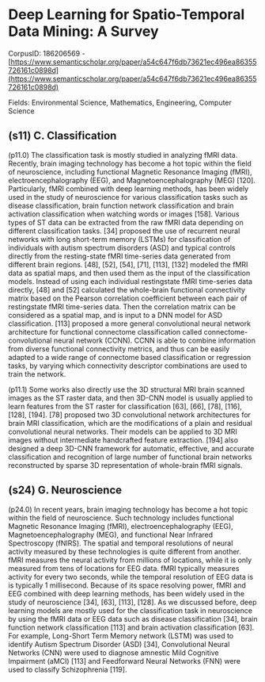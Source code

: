 # Deep Learning for Spatio-Temporal Data Mining: A Survey

CorpusID: 186206569 - [https://www.semanticscholar.org/paper/a54c647f6db73621ec496ea86355726161c0898d](https://www.semanticscholar.org/paper/a54c647f6db73621ec496ea86355726161c0898d)

Fields: Environmental Science, Mathematics, Engineering, Computer Science

## (s11) C. Classification
(p11.0) The classification task is mostly studied in analyzing fMRI data. Recently, brain imaging technology has become a hot topic within the field of neuroscience, including functional Magnetic Resonance Imaging (fMRI), electroencephalography (EEG), and Magnetoencephalography (MEG) [120]. Particularly, fMRI combined with deep learning methods, has been widely used in the study of neuroscience for various classification tasks such as disease classification, brain function network classification and brain activation classification when watching words or images [158]. Various types of ST data can be extracted from the raw fMRI data depending on different classification tasks. [34] proposed the use of recurrent neural networks with long short-term memory (LSTMs) for classification of individuals with autism spectrum disorders (ASD) and typical controls directly from the resting-state fMRI time-series data generated from different brain regions. [48], [52], [54], [71], [113], [132] modeled the fMRI data as spatial maps, and then used them as the input of the classification models. Instead of using each individual restingstate fMRI time-series data directly, [48] and [52] calculated the whole-brain functional connectivity matrix based on the Pearson correlation coefficient between each pair of restingstate fMRI time-series data. Then the correlation matrix can be considered as a spatial map, and is input to a DNN model for ASD classification. [113] proposed a more general convolutional neural network architecture for functional connectome classification called connectome-convolutional neural network (CCNN). CCNN is able to combine information from diverse functional connectivity metrics, and thus can be easily adapted to a wide range of connectome based classification or regression tasks, by varying which connectivity descriptor combinations are used to train the network.

(p11.1) Some works also directly use the 3D structural MRI brain scanned images as the ST raster data, and then 3D-CNN model is usually applied to learn features from the ST raster for classification [63], [66], [78], [116], [128], [194]. [78] proposed two 3D convolutional network architectures for brain MRI classification, which are the modifications of a plain and residual convolutional neural networks. Their models can be applied to 3D MRI images without intermediate handcrafted feature extraction. [194] also designed a deep 3D-CNN framework for automatic, effective, and accurate classification and recognition of large number of functional brain networks reconstructed by sparse 3D representation of whole-brain fMRI signals.
## (s24) G. Neuroscience
(p24.0) In recent years, brain imaging technology has become a hot topic within the field of neuroscience. Such technology includes functional Magnetic Resonance Imaging (fMRI), electroencephalography (EEG), Magnetoencephalography (MEG), and functional Near Infrared Spectroscopy (fNIRS). The spatial and temporal resolutions of neural activity measured by these technologies is quite different from another. fMRI measures the neural activity from millions of locations, while it is only measured from tens of locations for EEG data. fMRI typically measures activity for every two seconds, while the temporal resolution of EEG data is is typically 1 millisecond. Because of its space resolving power, fMRI and EEG combined with deep learning methods, has been widely used in the study of neuroscience [34], [63], [113], [128]. As we discussed before, deep learning models are mostly used for the classification task in neuroscience by using the fMRI data or EEG data such as disease classification [34], brain function network classification [113] and brain activation classification [63]. For example, Long-Short Term Memory network (LSTM) was used to identify Autism Spectrum Disorder (ASD) [34], Convolutional Neural Networks (CNN) were used to diagnose amnestic Mild Cognitive Impairment (aMCI) [113] and Feedforward Neural Networks (FNN) were used to classify Schizophrenia [119].
